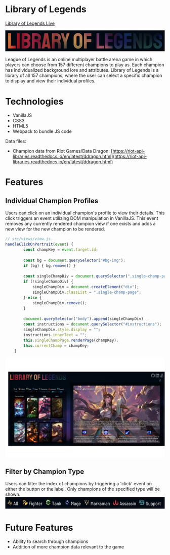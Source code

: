 # Library of Legends

[Library of Legends Live](https://lisuzanne94.github.io/library-of-legends/)

<img src="src/assets/title.png"></img>

League of Legends is an online multiplayer battle arena game in which players can choose from 157 different champions to play as. Each champion has individualized background lore and attributes. Library of Legends is a library of all 157 champions, where the user can select a specific champion to display and view their individual profiles. 

# Technologies
* VanillaJS
* CSS3
* HTML5
* Webpack to bundle JS code

Data files:
* Champion data from Riot Games/Data Dragon: [https://riot-api-libraries.readthedocs.io/en/latest/ddragon.html](https://riot-api-libraries.readthedocs.io/en/latest/ddragon.html)

# Features
## Individual Champion Profiles
Users can click on an individual champion's profile to view their details. This click triggers an event utilizing DOM manipulation in VanillaJS. This event removes any currently rendered champion view if one exists and adds a new view for the new champion to be rendered.

``` javascript
// src/views/view.js
handleClickOnPortrait(event) {
        const champKey = event.target.id;

        const bg = document.querySelector("#bg-img");
        if (bg) { bg.remove() }
        
        const singleChampDiv = document.querySelector(".single-champ-page");
        if (!singleChampDiv) {
            singleChampDiv = document.createElement("div");
            singleChampDiv.classList = ".single-champ-page";
        } else {
            singleChampDiv.remove();
        }

        document.querySelector("body").append(singleChampDiv)
        const instructions = document.querySelector("#instructions");
        singleChampDiv.style.display = "";
        instructions.innerText = "";
        this.singleChampPage.renderPage(champKey);
        this.currentChamp = champKey;
    }
```
<img src="src/assets/champ-page.png"></img>

## Filter by Champion Type
Users can filter the index of champions by triggering a 'click' event on either the button or the label. Only champions of the specified type will be shown.
<img src="src/assets/filter-champs.png"></img>

# Future Features
* Ability to search through champions
* Addition of more champion data relevant to the game



